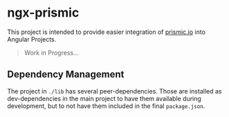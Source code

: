 # ngx-prismic

This project is intended to provide easier integration of
[prismic.io](https://prismic.io) into Angular Projects.

> Work in Progress...

## Dependency Management

The project in `./lib` has several peer-dependencies. Those are installed
as dev-dependencies in the main project to have them available during
development, but to not have them included in the final `package.json`.
